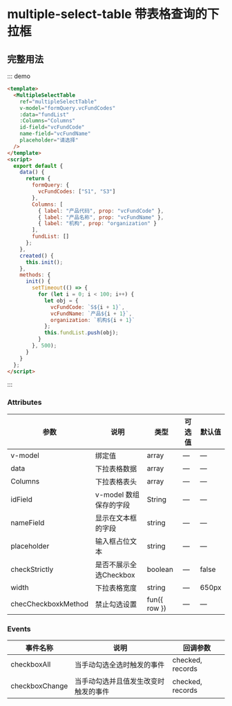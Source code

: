 # multiple-select-table 带表格查询的下拉框

## 完整用法

::: demo

```html
<template>
  <MultipleSelectTable
    ref="multipleSelectTable"
    v-model="formQuery.vcFundCodes"
    :data="fundList"
    :Columns="Columns"
    id-field="vcFundCode"
    name-field="vcFundName"
    placeholder="请选择"
  />
</template>
<script>
  export default {
    data() {
      return {
        formQuery: {
          vcFundCodes: ["S1", "S3"]
        },
        Columns: [
          { label: "产品代码", prop: "vcFundCode" },
          { label: "产品名称", prop: "vcFundName" },
          { label: "机构", prop: "organization" }
        ],
        fundList: []
      };
    },
    created() {
      this.init();
    },
    methods: {
      init() {
        setTimeout(() => {
          for (let i = 0; i < 100; i++) {
            let obj = {
              vcFundCode: `S${i + 1}`,
              vcFundName: `产品${i + 1}`,
              organization: `机构${i + 1}`
            };
            this.fundList.push(obj);
          }
        }, 500);
      }
    }
  };
</script>
```

:::

### Attributes

| 参数             | 说明                   | 类型            | 可选值 | 默认值       |
| ---------------- | ---------------------- | --------------- | ------ | ----------- |
| v-model          | 绑定值                 | array           |    —   |       —     |
| data             | 下拉表格数据           | array           |    —   |       —     |
| Columns          | 下拉表格表头           | array           |    —   |       —     |
| idField          | v-model 数组保存的字段 | String          |    —   |       —     |
| nameField        | 显示在文本框的字段     | string          |    —   |       —     |
| placeholder      | 输入框占位文本         | string          |    —   |       —     |
| checkStrictly    | 是否不展示全选Checkbox | boolean         |    —   | false       |
| width            | 下拉表格宽度           | string          |    —   | 650px       |
| checCheckboxkMethod  | 禁止勾选设置       | fun({ row })    |    —   |       —     |

### Events

| 事件名称         | 说明               | 回调参数 | 
| ------------     | ------------------ | ------   | 
| checkboxAll      | 当手动勾选全选时触发的事件 | checked, records |
| checkboxChange   | 当手动勾选并且值发生改变时触发的事件  | checked, records |
